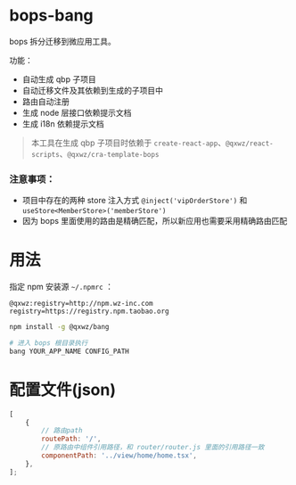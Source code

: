 # bops-bang

bops 拆分迁移到微应用工具。

功能：

-   自动生成 qbp 子项目
-   自动迁移文件及其依赖到生成的子项目中
-   路由自动注册
-   生成 node 层接口依赖提示文档
-   生成 i18n 依赖提示文档

> 本工具在生成 qbp 子项目时依赖于 `create-react-app`、`@qxwz/react-scripts`、`@qxwz/cra-template-bops`


### 注意事项：

-   项目中存在的两种 store 注入方式 `@inject('vipOrderStore')` 和 `useStore<MemberStore>('memberStore')`
-   因为 bops 里面使用的路由是精确匹配，所以新应用也需要采用精确路由匹配

# 用法

指定 npm 安装源 `~/.npmrc` ：

```
@qxwz:registry=http://npm.wz-inc.com
registry=https://registry.npm.taobao.org
```

```bash
npm install -g @qxwz/bang

# 进入 bops 根目录执行
bang YOUR_APP_NAME CONFIG_PATH
```

# 配置文件(json)

```js
[
    {
        // 路由path
        routePath: '/',
        // 原路由中组件引用路径，和 router/router.js 里面的引用路径一致
        componentPath: '../view/home/home.tsx',
    },
];
```
